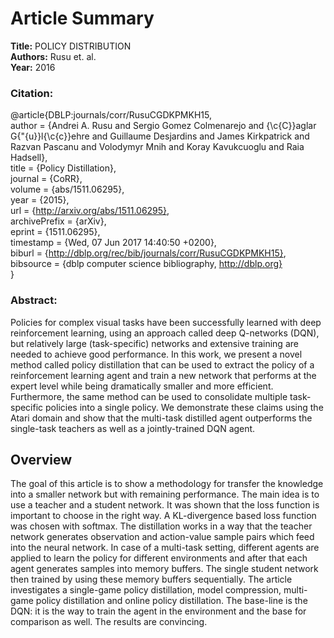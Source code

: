 # Article Summary

**Title:** POLICY DISTRIBUTION <br/>
**Authors:** Rusu et. al. <br/>
**Year:** 2016

### Citation:

@article{DBLP:journals/corr/RusuCGDKPMKH15, <br/>
  author    = {Andrei A. Rusu and
               Sergio Gomez Colmenarejo and
               {\c{C}}aglar G{\"{u}}l{\c{c}}ehre and
               Guillaume Desjardins and
               James Kirkpatrick and
               Razvan Pascanu and
               Volodymyr Mnih and
               Koray Kavukcuoglu and
               Raia Hadsell}, <br/>
  title     = {Policy Distillation}, <br/>
  journal   = {CoRR}, <br/>
  volume    = {abs/1511.06295}, <br/>
  year      = {2015}, <br/>
  url       = {http://arxiv.org/abs/1511.06295}, <br/>
  archivePrefix = {arXiv}, <br/>
  eprint    = {1511.06295}, <br/>
  timestamp = {Wed, 07 Jun 2017 14:40:50 +0200}, <br/>
  biburl    = {http://dblp.org/rec/bib/journals/corr/RusuCGDKPMKH15}, <br/>
  bibsource = {dblp computer science bibliography, http://dblp.org} <br/>
}



### Abstract:

Policies for complex visual tasks have been successfully learned with deep reinforcement learning, 
using an approach called deep Q-networks (DQN), but relatively large (task-specific) networks and 
extensive training are needed to achieve
good performance. In this work, we present a novel method called policy distillation that can be used to extract 
the policy of a reinforcement learning agent
and train a new network that performs at the expert level while being dramatically smaller and more efficient. 
Furthermore, the same method can be used to
consolidate multiple task-specific policies into a single policy. We demonstrate
these claims using the Atari domain and show that the multi-task distilled agent
outperforms the single-task teachers as well as a jointly-trained DQN agent.

## Overview

The goal of this article is to show a methodology for transfer the knowledge into a smaller network but with remaining performance. 
The main idea is to use a teacher and a student network. It was shown that the loss function is important to choose in the right way. 
A KL-divergence based loss function was chosen with softmax. 
The distillation works in a way that the teacher network generates observation and action-value sample pairs which feed into the neural network. 
In case of a multi-task setting, different agents are applied to learn the policy for different environments and after that each agent generates samples into memory buffers. 
The single student network then trained by using these memory buffers sequentially. 
The article investigates a single-game policy distillation, model compression, multi-game policy distillation and online policy distillation. 
The base-line is the DQN: it is the way to train the agent in the environment and the base for comparison as well. 
The results are convincing.
